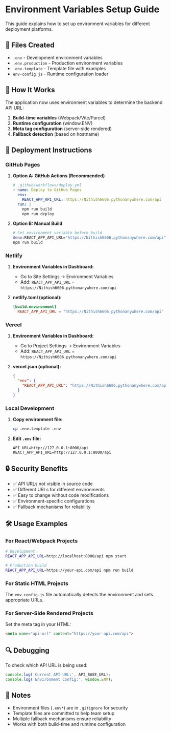 # Environment Variables Setup Guide

This guide explains how to set up environment variables for different deployment platforms.

## 📁 Files Created

- `.env` - Development environment variables
- `.env.production` - Production environment variables  
- `.env.template` - Template file with examples
- `env-config.js` - Runtime configuration loader

## 🔧 How It Works

The application now uses environment variables to determine the backend API URL:

1. **Build-time variables** (Webpack/Vite/Parcel)
2. **Runtime configuration** (window.ENV)
3. **Meta tag configuration** (server-side rendered)
4. **Fallback detection** (based on hostname)

## 🚀 Deployment Instructions

### GitHub Pages

1. **Option A: GitHub Actions (Recommended)**
   ```yaml
   # .github/workflows/deploy.yml
   - name: Deploy to GitHub Pages
     env:
       REACT_APP_API_URL: https://Nithish6606.pythonanywhere.com/api
     run: |
       npm run build
       npm run deploy
   ```

2. **Option B: Manual Build**
   ```bash
   # Set environment variable before build
   $env:REACT_APP_API_URL="https://Nithish6606.pythonanywhere.com/api"
   npm run build
   ```

### Netlify

1. **Environment Variables in Dashboard:**
   - Go to Site Settings → Environment Variables
   - Add: `REACT_APP_API_URL` = `https://Nithish6606.pythonanywhere.com/api`

2. **netlify.toml (optional):**
   ```toml
   [build.environment]
     REACT_APP_API_URL = "https://Nithish6606.pythonanywhere.com/api"
   ```

### Vercel

1. **Environment Variables in Dashboard:**
   - Go to Project Settings → Environment Variables
   - Add: `REACT_APP_API_URL` = `https://Nithish6606.pythonanywhere.com/api`

2. **vercel.json (optional):**
   ```json
   {
     "env": {
       "REACT_APP_API_URL": "https://Nithish6606.pythonanywhere.com/api"
     }
   }
   ```

### Local Development

1. **Copy environment file:**
   ```bash
   cp .env.template .env
   ```

2. **Edit `.env` file:**
   ```env
   API_URL=http://127.0.0.1:8000/api
   REACT_APP_API_URL=http://127.0.0.1:8000/api
   ```

## 🔒 Security Benefits

- ✅ API URLs not visible in source code
- ✅ Different URLs for different environments
- ✅ Easy to change without code modifications
- ✅ Environment-specific configurations
- ✅ Fallback mechanisms for reliability

## 🛠️ Usage Examples

### For React/Webpack Projects
```bash
# Development
REACT_APP_API_URL=http://localhost:8000/api npm start

# Production build
REACT_APP_API_URL=https://your-api.com/api npm run build
```

### For Static HTML Projects
The `env-config.js` file automatically detects the environment and sets appropriate URLs.

### For Server-Side Rendered Projects
Set the meta tag in your HTML:
```html
<meta name="api-url" content="https://your-api.com/api">
```

## 🔍 Debugging

To check which API URL is being used:
```javascript
console.log('Current API URL:', API_BASE_URL);
console.log('Environment Config:', window.ENV);
```

## 📝 Notes

- Environment files (`.env*`) are in `.gitignore` for security
- Template files are committed to help team setup
- Multiple fallback mechanisms ensure reliability
- Works with both build-time and runtime configuration